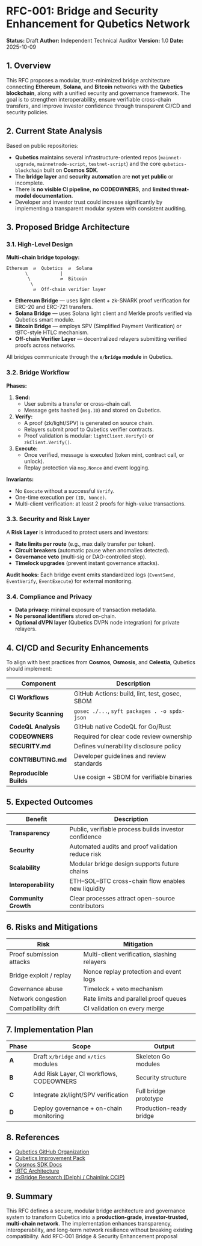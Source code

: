 # RFC-001: Bridge and Security Enhancement for Qubetics Network

**Status:** Draft
**Author:** Independent Technical Auditor
**Version:** 1.0
**Date:** 2025-10-09

## 1. Overview

This RFC proposes a modular, trust-minimized bridge architecture connecting **Ethereum**, **Solana**, and **Bitcoin** networks with the **Qubetics blockchain**, along with a unified security and governance framework.
The goal is to strengthen interoperability, ensure verifiable cross-chain transfers, and improve investor confidence through transparent CI/CD and security policies.

## 2. Current State Analysis

Based on public repositories:

- **Qubetics** maintains several infrastructure-oriented repos (`mainnet-upgrade`, `mainnetnode-script`, `testnet-script`) and the core `qubetics-blockchain` built on **Cosmos SDK**.
- The **bridge layer** and **security automation** are **not yet public** or incomplete.
- There is **no visible CI pipeline**, **no CODEOWNERS**, and **limited threat-model documentation**.
- Developer and investor trust could increase significantly by implementing a transparent modular system with consistent auditing.

## 3. Proposed Bridge Architecture

### 3.1. High-Level Design

**Multi-chain bridge topology:**

```text
Ethereum  ⇄  Qubetics  ⇄  Solana
       \            |
        \           ⇄  Bitcoin
         \
          ⇄  Off-chain verifier layer

```

- **Ethereum Bridge** — uses light client + zk-SNARK proof verification for ERC-20 and ERC-721 transfers.
- **Solana Bridge** — uses Solana light client and Merkle proofs verified via Qubetics smart module.
- **Bitcoin Bridge** — employs SPV (Simplified Payment Verification) or tBTC-style HTLC mechanism.
- **Off-chain Verifier Layer** — decentralized relayers submitting verified proofs across networks.

All bridges communicate through the **`x/bridge` module** in Qubetics.

### 3.2. Bridge Workflow

**Phases:**

1. **Send:**
   - User submits a transfer or cross-chain call.
   - Message gets hashed (`msg.ID`) and stored on Qubetics.
2. **Verify:**
   - A proof (zk/light/SPV) is generated on source chain.
   - Relayers submit proof to Qubetics verifier contracts.
   - Proof validation is modular: `lightClient.Verify()` or `zkClient.Verify()`.
3. **Execute:**
   - Once verified, message is executed (token mint, contract call, or unlock).
   - Replay protection via `msg.Nonce` and event logging.

**Invariants:**

- No `Execute` without a successful `Verify`.
- One-time execution per `(ID, Nonce)`.
- Multi-client verification: at least 2 proofs for high-value transactions.

### 3.3. Security and Risk Layer

A **Risk Layer** is introduced to protect users and investors:

- **Rate limits per route** (e.g., max daily transfer per token).
- **Circuit breakers** (automatic pause when anomalies detected).
- **Governance veto** (multi-sig or DAO-controlled stop).
- **Timelock upgrades** (prevent instant governance attacks).

**Audit hooks:**
Each bridge event emits standardized logs (`EventSend`, `EventVerify`, `EventExecute`) for external monitoring.

### 3.4. Compliance and Privacy

- **Data privacy:** minimal exposure of transaction metadata.
- **No personal identifiers** stored on-chain.
- **Optional dVPN layer** (Qubetics DVPN node integration) for private relayers.

## 4. CI/CD and Security Enhancements

To align with best practices from **Cosmos**, **Osmosis**, and **Celestia**, Qubetics should implement:

| Component | Description |
|------------|--------------|
| **CI Workflows** | GitHub Actions: build, lint, test, gosec, SBOM |
| **Security Scanning** | `gosec ./...`, `syft packages . -o spdx-json` |
| **CodeQL Analysis** | GitHub native CodeQL for Go/Rust |
| **CODEOWNERS** | Required for clear code review ownership |
| **SECURITY.md** | Defines vulnerability disclosure policy |
| **CONTRIBUTING.md** | Developer guidelines and review standards |
| **Reproducible Builds** | Use cosign + SBOM for verifiable binaries |

## 5. Expected Outcomes

| Benefit | Description |
|----------|--------------|
| **Transparency** | Public, verifiable process builds investor confidence |
| **Security** | Automated audits and proof validation reduce risk |
| **Scalability** | Modular bridge design supports future chains |
| **Interoperability** | ETH–SOL–BTC cross-chain flow enables new liquidity |
| **Community Growth** | Clear processes attract open-source contributors |

## 6. Risks and Mitigations

| Risk | Mitigation |
|-------|-------------|
| Proof submission attacks | Multi-client verification, slashing relayers |
| Bridge exploit / replay | Nonce replay protection and event logs |
| Governance abuse | Timelock + veto mechanism |
| Network congestion | Rate limits and parallel proof queues |
| Compatibility drift | CI validation on every merge |

## 7. Implementation Plan

| Phase | Scope | Output |
|--------|--------|---------|
| **A** | Draft `x/bridge` and `x/tics` modules | Skeleton Go modules |
| **B** | Add Risk Layer, CI workflows, CODEOWNERS | Security structure |
| **C** | Integrate zk/light/SPV verification | Full bridge prototype |
| **D** | Deploy governance + on-chain monitoring | Production-ready bridge |

## 8. References

- [Qubetics GitHub Organization](https://github.com/Qubetics)
- [Qubetics Improvement Pack](https://github.com/ZK443/qubetics-improvement-pack)
- [Cosmos SDK Docs](https://docs.cosmos.network)
- [tBTC Architecture](https://tbtc.network)
- [zkBridge Research (Delphi / Chainlink CCIP)](https://chain.link/cross-chain)

## 9. Summary

This RFC defines a secure, modular bridge architecture and governance system to transform Qubetics into a **production-grade, investor-trusted, multi-chain network**.
The implementation enhances transparency, interoperability, and long-term network resilience without breaking existing compatibility.
Add RFC-001 Bridge & Security Enhancement proposal
